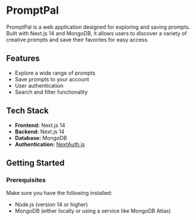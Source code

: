 # PromptPal

PromptPal is a web application designed for exploring and saving prompts. Built with Next.js 14 and MongoDB, it allows users to discover a variety of creative prompts and save their favorites for easy access.

## Features

- Explore a wide range of prompts
- Save prompts to your account
- User authentication
- Search and filter functionality

## Tech Stack

- **Frontend:** Next.js 14
- **Backend:** Next.js 14
- **Database:** MongoDB
- **Authentication:** [NextAuth.js](https://next-auth.js.org/)

## Getting Started

### Prerequisites

Make sure you have the following installed:

- Node.js (version 14 or higher)
- MongoDB (either locally or using a service like MongoDB Atlas)
